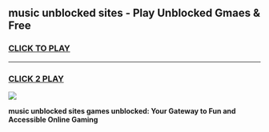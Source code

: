 
## music unblocked sites - Play Unblocked Gmaes & Free
<h3>
<a href="https://news.freeplayer.one?title=music_unblocked_sites&ref=23F">CLICK TO PLAY</a></h3>
<hr>

<h3>
<a href="https://news.freeplayer.one?title=music_unblocked_sites&ref=23F">CLICK 2 PLAY</a>
  
</h3>

<a href="https://news.freeplayer.one?title=music_unblocked_sites&ref=23F/"><img src="https://clearcache.store/games.png"></a>


**music unblocked sites games unblocked: Your Gateway to Fun and Accessible Online Gaming**
